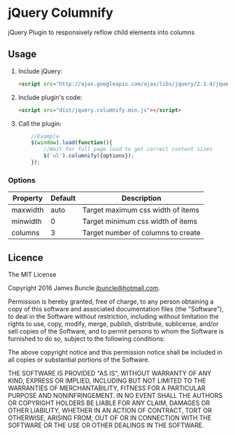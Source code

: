 # jQuery Columnify

jQuery Plugin to responsively reflow child elements into columns

## Usage

1. Include jQuery:

	```html
	<script src="http://ajax.googleapis.com/ajax/libs/jquery/2.1.4/jquery.min.js"></script>
	```

2. Include plugin's code:

	```html
	<script src="dist/jquery.columnify.min.js"></script>
	```

3. Call the plugin:

	```javascript
        //Example
        $(window).load(function(){
            //Wait for full page load to get correct content sizes
            $('ul').columnify({options});
        });
	```

### Options

| Property      | Default       | Description                        |
| ------------- |---------------| -----------------------------------|
| maxwidth      | auto          | Target maximum css width of items  |
| minwidth      | 0             | Target minimum css width of items  |
| columns       | 3             | Target number of columns to create |

## Licence

The MIT License

Copyright 2016 James Buncle <jbuncle@hotmail.com>.

Permission is hereby granted, free of charge, to any person obtaining a copy
of this software and associated documentation files (the "Software"), to deal
in the Software without restriction, including without limitation the rights
to use, copy, modify, merge, publish, distribute, sublicense, and/or sell
copies of the Software, and to permit persons to whom the Software is
furnished to do so, subject to the following conditions:

The above copyright notice and this permission notice shall be included in
all copies or substantial portions of the Software.

THE SOFTWARE IS PROVIDED "AS IS", WITHOUT WARRANTY OF ANY KIND, EXPRESS OR
IMPLIED, INCLUDING BUT NOT LIMITED TO THE WARRANTIES OF MERCHANTABILITY,
FITNESS FOR A PARTICULAR PURPOSE AND NONINFRINGEMENT. IN NO EVENT SHALL THE
AUTHORS OR COPYRIGHT HOLDERS BE LIABLE FOR ANY CLAIM, DAMAGES OR OTHER
LIABILITY, WHETHER IN AN ACTION OF CONTRACT, TORT OR OTHERWISE, ARISING FROM,
OUT OF OR IN CONNECTION WITH THE SOFTWARE OR THE USE OR OTHER DEALINGS IN
THE SOFTWARE.
